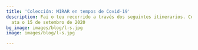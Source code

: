 ```yaml
---
title: 'Colección: MIRAR en tempos de Covid-19'
description: Fai o teu recorrido a través dos seguintes itinerarios. Colección dispoñíble
  ata o 15 de setembro de 2020
bg_image: images/blog/l-s.jpg
image: images/blog/l-s.jpg

---
```

